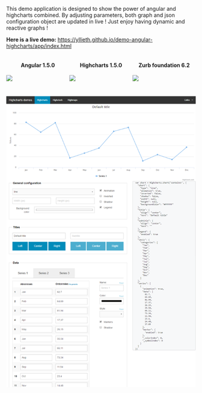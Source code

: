 This demo application is designed to show the power of angular and highcharts combined. 
By adjusting parameters, both graph and json configuration object are updated in live !
Just enjoy having dynamic and reactive graphs !

**Here is a live demo:**  https://yllieth.github.io/demo-angular-highcharts/app/index.html

<div style="display: flex; flex-direction: row">
<div style="display: flex; flex: 1; justify-content: center;">
    <h4>Angular 1.5.0</h4>
</div>
<div style="display: flex; flex: 1; justify-content: center;">
    <h4>Highcharts 1.5.0</h4>
</div>
<div style="display: flex; flex: 1; justify-content: center;">
    <h4>Zurb foundation 6.2</h4>
</div>
</div>

<div style="display: flex; flex-direction: row; margin-bottom: 40px">
<div style="display: flex; flex: 1">
    <img src="https://cdn.rawgit.com/yllieth/demo-angular-highcharts/master/screenshots/angular.svg">
</div>

<div style="display: flex; flex: 1">
    <img src="https://cdn.rawgit.com/yllieth/demo-angular-highcharts/master/screenshots/highcharts.svg">
</div>

<div style="display: flex; flex: 1">
    <img src="https://cdn.rawgit.com/yllieth/demo-angular-highcharts/master/screenshots/foundation.svg">
</div>
</div>


![Screenshot](screenshots/highcharts.png)